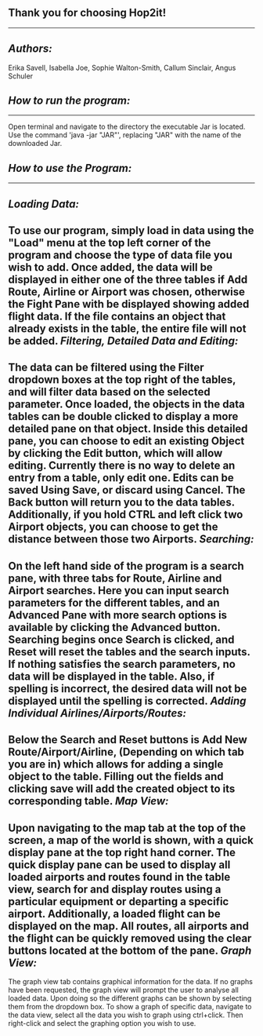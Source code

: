 **Thank you for choosing Hop2it!**
------------------------------
------------------------------

*Authors:*
--------

Erika Savell, Isabella Joe, Sophie Walton-Smith, Callum Sinclair, Angus Schuler

*How to run the program:*
------------------------
------------------------
Open terminal and navigate to the directory the executable Jar is located.
Use the command 'java -jar "JAR"', replacing "JAR" with the name of the
downloaded Jar.

*How to use the Program:*
-----------------------
-----------------------

*Loading Data:*
-------------
To use our program, simply load in data using the "Load" menu at the top left
corner of the program and choose the type of data file you wish to add.
Once added, the data will be displayed in either one of the three tables if
Add Route, Airline or Airport was chosen, otherwise the Fight Pane with be
displayed showing added flight data. If the file contains an object that already
exists in the table, the entire file will not be added.
*Filtering, Detailed Data and Editing:*
---------
The data can be filtered using the Filter dropdown boxes at the top right of
the tables, and will filter data based on the selected parameter.
Once loaded, the objects in the data tables can be double clicked to display a
more detailed pane on that object.
Inside this detailed pane, you can choose to edit an existing Object by
clicking the Edit button, which will allow editing. Currently there is no way
to delete an entry from a table, only edit one.
Edits can be saved Using Save, or discard using Cancel. The Back button will
return you to the data tables. Additionally, if you hold CTRL and left click
two Airport objects, you can choose to get the distance between those two
Airports.
*Searching:*
----------
On the left hand side of the program is a search pane, with three tabs for
Route, Airline and Airport searches.
Here you can input search parameters for the different tables, and an Advanced
Pane with more search options is available by clicking the Advanced button.
Searching begins once Search is clicked, and Reset will reset the tables and
the search inputs. If nothing satisfies the search parameters, no data will be
displayed in the table. Also, if spelling is incorrect, the desired data will
not be displayed until the spelling is corrected.
*Adding Individual Airlines/Airports/Routes:*
--------------------------------------------
Below the Search and Reset buttons is Add New Route/Airport/Airline,
(Depending on which tab you are in) which allows for adding a single object to
the table. Filling out the fields and clicking save will add the created object
to its corresponding table.
*Map View:*
---------------
Upon navigating to the map tab at the top of the screen, a map of the world is
shown, with a quick display pane at the top right hand corner.  The quick 
display pane can be used to display all loaded airports and routes found in the
table view, search for and display routes using a particular  equipment or 
departing a specific airport. Additionally, a loaded flight can be displayed on
the map. All routes, all airports and the flight can be quickly removed using 
the clear buttons located at the bottom of the pane.
*Graph View:*
------------------
The graph view tab contains graphical information for the data. If no graphs
have been requested, the graph view will prompt the user to analyse all loaded
data. Upon doing so the different graphs can be shown by selecting them from the
dropdown box. To show a graph of specific data, navigate to the data view, 
select all the data you wish to graph using ctrl+click. Then right-click and 
select the graphing option you wish to use.